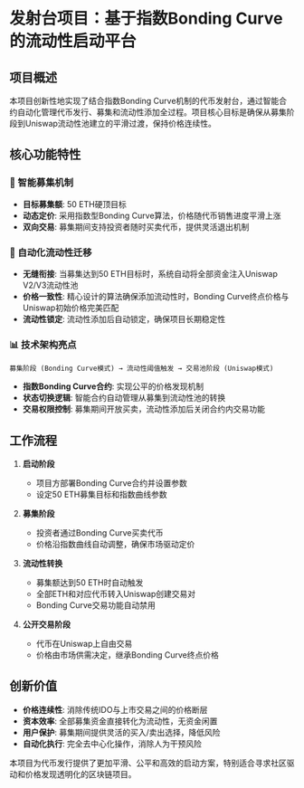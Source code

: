 # 发射台项目：基于指数Bonding Curve的流动性启动平台

## 项目概述
本项目创新性地实现了结合指数Bonding Curve机制的代币发射台，通过智能合约自动化管理代币发行、募集和流动性添加全过程。项目核心目标是确保从募集阶段到Uniswap流动性池建立的平滑过渡，保持价格连续性。

## 核心功能特性

### 🎯 智能募集机制
- **目标募集额**: 50 ETH硬顶目标
- **动态定价**: 采用指数型Bonding Curve算法，价格随代币销售进度平滑上涨
- **双向交易**: 募集期间支持投资者随时买卖代币，提供灵活退出机制

### 🔄 自动化流动性迁移
- **无缝衔接**: 当募集达到50 ETH目标时，系统自动将全部资金注入Uniswap V2/V3流动性池
- **价格一致性**: 精心设计的算法确保添加流动性时，Bonding Curve终点价格与Uniswap初始价格完美匹配
- **流动性锁定**: 流动性添加后自动锁定，确保项目长期稳定性

### 📊 技术架构亮点
```
募集阶段 (Bonding Curve模式) → 流动性阈值触发 → 交易池阶段 (Uniswap模式)
```
- **指数Bonding Curve合约**: 实现公平的价格发现机制
- **状态切换逻辑**: 智能合约自动管理从募集到流动性池的转换
- **交易权限控制**: 募集期间开放买卖，流动性添加后关闭合约内交易功能

## 工作流程

1. **启动阶段**
   - 项目方部署Bonding Curve合约并设置参数
   - 设定50 ETH募集目标和指数曲线参数

2. **募集阶段**
   - 投资者通过Bonding Curve买卖代币
   - 价格沿指数曲线自动调整，确保市场驱动定价

3. **流动性转换**
   - 募集额达到50 ETH时自动触发
   - 全部ETH和对应代币转入Uniswap创建交易对
   - Bonding Curve交易功能自动禁用

4. **公开交易阶段**
   - 代币在Uniswap上自由交易
   - 价格由市场供需决定，继承Bonding Curve终点价格

## 创新价值
- **价格连续性**: 消除传统IDO与上市交易之间的价格断层
- **资本效率**: 全部募集资金直接转化为流动性，无资金闲置
- **用户保护**: 募集期间提供灵活的买入/卖出选择，降低风险
- **自动化执行**: 完全去中心化操作，消除人为干预风险

本项目为代币发行提供了更加平滑、公平和高效的启动方案，特别适合寻求社区驱动和价格发现透明化的区块链项目。